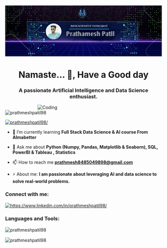 <!-- Your Banner Image -->
![Banner](https://github.com/prathmeshpatil98/prathmeshpatil98/blob/main/prathmeshpicgithub.jpg)

<!-- Introduction -->
<h1 align="center">Namaste... 👋, Have a Good day</h1>
<h3 align="center">A passionate Artificial Intelligence and Data Science enthusiast.</h3>

<!-- Profile Image -->
<img align="right" alt="Coding" width="400" src="https://www.ringcentral.com/us/en/blog/wp-content/uploads/2020/07/342907102-Three-applications-for-AI-tech-in-your-business-workflow-Social-GIF-1.gif">

<!-- Profile Views Counter -->
<p align="left"> <img src="https://komarev.com/ghpvc/?username=prathmeshpatil98&label=Profile%20views&color=0e75b6&style=flat" alt="prathmeshpatil98" /> </p>

<!-- LinkedIn Badge -->
<p align="left"> <a href="https://www.linkedin.com/in/prathmeshpatil98/" target="_blank"><img src="https://img.shields.io/badge/linkedin-prathmeshpatil98/-blue?logo=linkedin&style=for-the-badge" alt="prathmeshpatil98/" /></a> </p>

<!-- Learning and Expertise -->
- 🌱 I’m currently learning **Full Stack Data Science & AI course From Almabetter**

<!-- Skills -->
- 💬 Ask me about **Python (Numpy, Pandas, Matplotlib & Seaborn), SQL, PowerBI & Tableau , Statistics**

<!-- Contact Information -->
- 📫 How to reach me **prathmesh8485049898@gmail.com**

<!-- About Me -->
- ⚡ About me: **I am passionate about leveraging AI and data science to solve real-world problems.**

<!-- Social Media Links -->
<h3 align="left">Connect with me:</h3>
  <a href="https://www.linkedin.com/in/prathmeshpatil98/" target="blank">
    <img align="center" src="https://raw.githubusercontent.com/rahuldkjain/github-profile-readme-generator/master/src/images/icons/Social/linked-in-alt.svg" alt="https://www.linkedin.com/in/prathmeshpatil98/" height="30" width="40" />
  </a>
</p>

<!-- Languages and Tools -->
<h3 align="left">Languages and Tools:</h3>
<p align="left">
  <!-- Add icons and links for your languages and tools -->
</p>

<!-- GitHub Stats -->
<p><img align="center" src="https://github-readme-stats.vercel.app/api/top-langs?username=prathmeshpatil98&show_icons=true&locale=en&layout=compact" alt="prathmeshpatil98" /></p>

<p><img align="center" src="https://github-readme-streak-stats.herokuapp.com/?user=prathmeshpatil98" alt="prathmeshpatil98" /></p>
